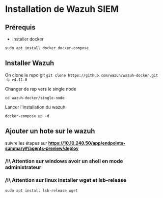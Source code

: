 # Installation de Wazuh SIEM


## Prérequis

- installer docker

```sudo apt install docker docker-compose```


## Installer Wazuh


On clone le repo git
```git clone https://github.com/wazuh/wazuh-docker.git -b v4.11.0```


Changer de rep vers le single node

```cd wazuh-docker/single-node```

Lancer l'installation du wazuh

```docker-compose up -d```


## Ajouter un hote sur le wazuh

suivre les étapes sur **https://10.10.240.50/app/endpoints-summary#/agents-preview/deploy**

### /!\ Attention sur windows avoir un shell en mode administrateur
### /!\ Attention sur linux installer wget et lsb-release

```sudo apt install lsb-release wget```


